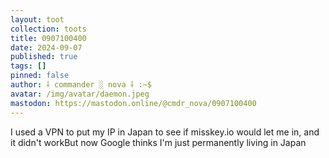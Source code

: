 ```yaml
---
layout: toot
collection: toots
title: 0907100400
date: 2024-09-07
published: true
tags: []
pinned: false
author: ⸸ commander ░ nova ⸸ :~$
avatar: /img/avatar/daemon.jpeg
mastodon: https://mastodon.online/@cmdr_nova/0907100400
---
```


I used a VPN to put my IP in Japan to see if misskey.io would let me in, and it didn't workBut now Google thinks I'm just permanently living in Japan
